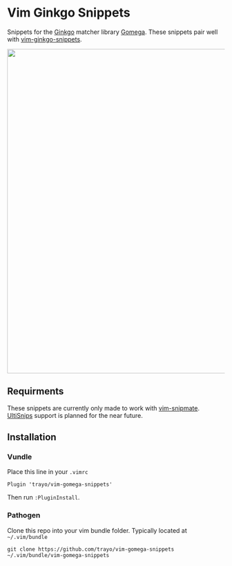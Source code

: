 # Vim Ginkgo Snippets

Snippets for the [Ginkgo](https://github.com/onsi/ginkgo) matcher library [Gomega](https://github.com/onsi/gomega). These snippets pair well with [vim-ginkgo-snippets](https://github.com/trayo/vim-ginkgo-snippets).

<img src="http://i.imgur.com/J7ydMva.gif" width="750">

## Requirments

These snippets are currently only made to work with [vim-snipmate](https://github.com/garbas/vim-snipmate).
[UltiSnips](https://github.com/SirVer/ultisnips) support is planned for the near future.

## Installation

### Vundle

Place this line in your `.vimrc`

```
Plugin 'trayo/vim-gomega-snippets'
```

Then run `:PluginInstall`.

### Pathogen

Clone this repo into your vim bundle folder. Typically located at `~/.vim/bundle`

```
git clone https://github.com/trayo/vim-gomega-snippets ~/.vim/bundle/vim-gomega-snippets
```
